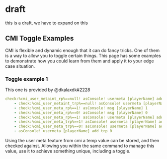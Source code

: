 # draft

this is a draft, we have to expand on this

## CMI Toggle Examples

CMI is flexible and dynamic enough that it can do fancy tricks. One of them is a way to allow you to toggle certain things. This page has some examples to demonstrate how you could learn from them and apply it to your edge case situation.

### Toggle example 1

This one is provided by @dkalaxdk#2228

```yaml
check:%cmi_user_metaint_rp%==null! asConsole! usermeta [playerName] add rp 1
    - check:%cmi_user_metaint_trp%==null! asConsole! usermeta [playerName] add trp 0
    - check:%cmi_user_meta_rp%==1! asConsole! msg [playerName] 1
    - check:%cmi_user_meta_rp%==0! asConsole! msg [playerName] 0
    - check:%cmi_user_meta_rp%==1! asConsole! usermeta [playerName] add trp 1
    - check:%cmi_user_meta_trp%==1! asConsole! usermeta [playerName] add temprp 0
    - check:%cmi_user_meta_trp%==0! asConsole! usermeta [playerName] add temprp 1
    - asConsole! usermeta [playerName] add trp 0
```

Using the user meta feature from cmi a temp value can be stored, and then checked against. Allowing you within the same command to manage this value, use it to achieve something unique, including a toggle. 

